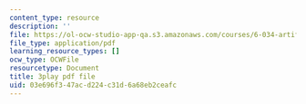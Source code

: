 ```yaml
---
content_type: resource
description: ''
file: https://ol-ocw-studio-app-qa.s3.amazonaws.com/courses/6-034-artificial-intelligence-fall-2010/03e696f347acd224c31d6a68eb2ceafc_6nDqY8MPLDM.pdf
file_type: application/pdf
learning_resource_types: []
ocw_type: OCWFile
resourcetype: Document
title: 3play pdf file
uid: 03e696f3-47ac-d224-c31d-6a68eb2ceafc
---
```

